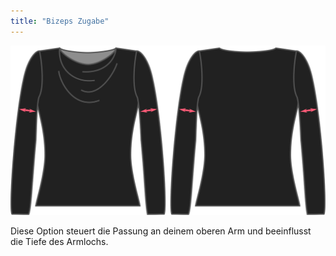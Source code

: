 ```yaml
---
title: "Bizeps Zugabe"
---
```


![Die Beizeps-Leicht-Option auf Diana](./bicepsease.svg)

Diese Option steuert die Passung an deinem oberen Arm und beeinflusst die Tiefe des Armlochs.




